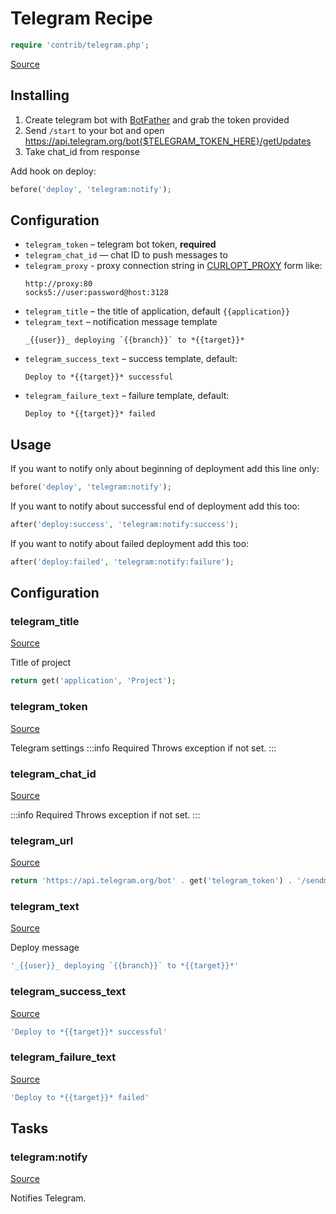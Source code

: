 <!-- DO NOT EDIT THIS FILE! -->
<!-- Instead edit contrib/telegram.php -->
<!-- Then run bin/docgen -->

# Telegram Recipe

```php
require 'contrib/telegram.php';
```

[Source](/contrib/telegram.php)



## Installing
  1. Create telegram bot with [BotFather](https://t.me/BotFather) and grab the token provided
  2. Send `/start` to your bot and open https://api.telegram.org/bot{$TELEGRAM_TOKEN_HERE}/getUpdates
  3. Take chat_id from response


Add hook on deploy:

```php
before('deploy', 'telegram:notify');
```

## Configuration

- `telegram_token` – telegram bot token, **required**
- `telegram_chat_id` — chat ID to push messages to
- `telegram_proxy` - proxy connection string in [CURLOPT_PROXY](https://curl.haxx.se/libcurl/c/CURLOPT_PROXY.html) form like:
  ```
  http://proxy:80
  socks5://user:password@host:3128
   ```
- `telegram_title` – the title of application, default `{{application}}`
- `telegram_text` – notification message template
  ```
  _{{user}}_ deploying `{{branch}}` to *{{target}}*
  ```
- `telegram_success_text` – success template, default:
  ```
  Deploy to *{{target}}* successful

  ```
- `telegram_failure_text` – failure template, default:
  ```
  Deploy to *{{target}}* failed
  ```

## Usage

If you want to notify only about beginning of deployment add this line only:

```php
before('deploy', 'telegram:notify');
```

If you want to notify about successful end of deployment add this too:

```php
after('deploy:success', 'telegram:notify:success');
```
If you want to notify about failed deployment add this too:

```php
after('deploy:failed', 'telegram:notify:failure');
```



## Configuration
### telegram_title
[Source](https://github.com/deployphp/deployer/blob/master/contrib/telegram.php#L63)

Title of project

```php title="Default value"
return get('application', 'Project');
```


### telegram_token
[Source](https://github.com/deployphp/deployer/blob/master/contrib/telegram.php#L68)

Telegram settings
:::info Required
Throws exception if not set.
:::




### telegram_chat_id
[Source](https://github.com/deployphp/deployer/blob/master/contrib/telegram.php#L71)


:::info Required
Throws exception if not set.
:::




### telegram_url
[Source](https://github.com/deployphp/deployer/blob/master/contrib/telegram.php#L74)



```php title="Default value"
return 'https://api.telegram.org/bot' . get('telegram_token') . '/sendmessage';
```


### telegram_text
[Source](https://github.com/deployphp/deployer/blob/master/contrib/telegram.php#L79)

Deploy message

```php title="Default value"
'_{{user}}_ deploying `{{branch}}` to *{{target}}*'
```


### telegram_success_text
[Source](https://github.com/deployphp/deployer/blob/master/contrib/telegram.php#L80)



```php title="Default value"
'Deploy to *{{target}}* successful'
```


### telegram_failure_text
[Source](https://github.com/deployphp/deployer/blob/master/contrib/telegram.php#L81)



```php title="Default value"
'Deploy to *{{target}}* failed'
```



## Tasks

### telegram:notify
[Source](https://github.com/deployphp/deployer/blob/master/contrib/telegram.php#L85)

Notifies Telegram.





